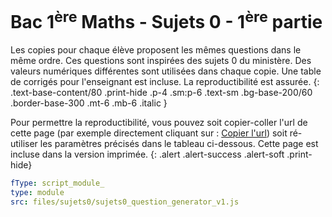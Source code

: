 


# Bac 1<sup>ère</sup> Maths - Sujets 0 - 1<sup>ère</sup> partie



Les copies pour chaque élève proposent les mêmes questions dans le même ordre. Ces questions sont inspirées des sujets 0 du ministère. Des valeurs numériques différentes sont utilisées dans chaque copie. Une table de corrigés pour l'enseignant est incluse. La reproductibilité est assurée.
{: .text-base-content/80 .print-hide .p-4 .sm:p-6 .text-sm  .bg-base-200/60 .border-base-300 .mt-6 .mb-6 .italic }


Pour permettre la reproductibilité, vous pouvez soit copier-coller l'url de cette page (par exemple directement cliquant sur : [Copier l'url](javascript:copyURL())) soit ré-utiliser les paramètres précisés dans le tableau ci-dessous. Cette page est incluse dans la version imprimée.
{: .alert .alert-success .alert-soft .print-hide}


```yaml
fType: script_module_
type: module
src: files/sujets0/sujets0_question_generator_v1.js
```
